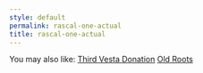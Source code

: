 ```yaml
---
style: default
permalink: rascal-one-actual
title: rascal-one-actual
---
```

You may also like:
[Third Vesta Donation](http://scp-wiki.net/3rd-vesta-donation)
[Old Roots](http://scp-wiki.net/old-roots)